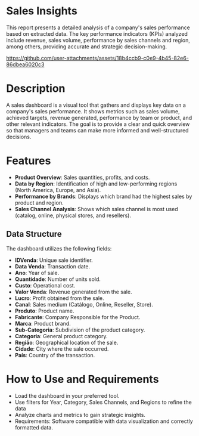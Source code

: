 # Sales Insights
This report presents a detailed analysis of a company's sales performance based on extracted data. The key performance indicators (KPIs) analyzed include revenue, sales volume, performance by sales channels and region, among others, providing accurate and strategic decision-making.


https://github.com/user-attachments/assets/18b4ccb9-c0e9-4b45-82e6-86dbea6020c3

# Description 
A sales dashboard is a visual tool that gathers and displays key data on a company's sales performance. It shows metrics such as sales volume, achieved targets, revenue generated, performance by team or product, and other relevant indicators. The goal is to provide a clear and quick overview so that managers and teams can make more informed and well-structured decisions.

# Features
- **Product Overview**: Sales quantities, profits, and costs.
- **Data by Region**: Identification of high and low-performing regions (North America, Europe, and Asia).
- **Performance by Brands**:  Displays which brand had the highest sales by product and region.
- **Sales Channel Analysis**: Shows which sales channel is most used (catalog, online, physical stores, and resellers).

## Data Structure
The dashboard utilizes the following fields:
- **IDVenda**: Unique sale identifier.
- **Data Venda**: Transaction date.
- **Ano**: Year of sale.
- **Quantidade**: Number of units sold.
- **Custo**: Operational cost.
- **Valor Venda**: Revenue generated from the sale.
- **Lucro**: Profit obtained from the sale.
- **Canal**: Sales medium (Catálogo, Online, Reseller, Store).
- **Produto**: Product name.
- **Fabricante**: Company Responsible for the Product.
- **Marca**: Product brand.
- **Sub-Categoria**: Subdivision of the product category.
- **Categoria**: General product category.
- **Região**: Geographical location of the sale.
- **Cidade**: City where the sale occurred.
- **País**: Country of the transaction.

# How to Use and Requirements

- Load the dashboard in your preferred tool.
- Use filters for Year, Category, Sales Channels, and Regions to refine the data
- Analyze charts and metrics to gain strategic insights.
- Requirements: Software compatible with data visualization and correctly formatted data.
